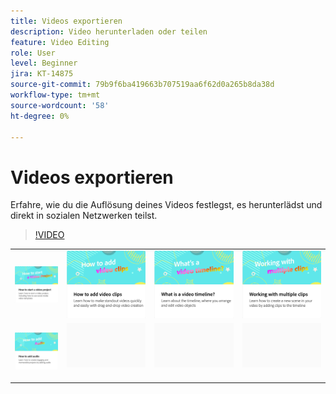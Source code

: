 ```yaml
---
title: Videos exportieren
description: Video herunterladen oder teilen
feature: Video Editing
role: User
level: Beginner
jira: KT-14875
source-git-commit: 79b9f6ba419663b707519aa6f62d0a265b8da38d
workflow-type: tm+mt
source-wordcount: '58'
ht-degree: 0%

---
```


# Videos exportieren

Erfahre, wie du die Auflösung deines Videos festlegst, es herunterlädst und direkt in sozialen Netzwerken teilst.

>[!VIDEO](https://video.tv.adobe.com/v/3427093?quality=12&learn=on&hidetitle=true)

<table style="table-layout:fixed">
<tr>
   <td>
         <a href="start-video.md">
            <img alt="Videoprojekt anlegen" src="assets/start-video.png" />
         </a>
   </td>
  <td>
         <a href="add-video-clips.md">
            <img alt="Video-Clips hinzufügen" src="assets/add-video-clips.png" />
         </a>
   </td>
   <td>
         <a href="video-timeline.md">
            <img alt="Was ist eine Video-Timeline?" src="assets/video-timeline.png" />
         </a>
   </td>
   <td>
         <a href="multiple-clips.md">
            <img alt="Arbeiten mit mehreren Clips" src="assets/multiple-clips.png" />
         </a>
   </td>
</tr>
<tr>
  <td>
         <a href="add-audio-video.md">
            <img alt="Audio hinzufügen" src="assets/add-audio-video.png" />
         </a>
   </td>
   <td>
    <img alt="Spacer" src="../assets/Gray_thumbnail.png" />
    <div>
    <br>
   </td>
   <td>
    <img alt="Spacer" src="../assets/Gray_thumbnail.png" />
    <div>
    <br>
   </td>
   <td>
    <img alt="Spacer" src="../assets/Gray_thumbnail.png" />
    <div>
    <br>
   </td>
</tr>
</table>